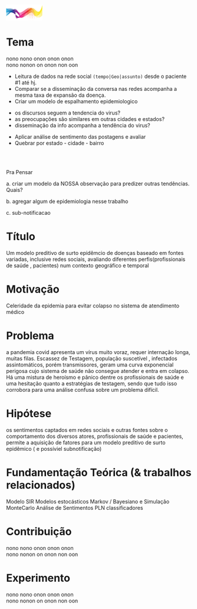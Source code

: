 <img src="./img/flow.png"   height="42"/>

# Tema
nono nono onon onon onon <br>
nono nonon on onon non oon

* Leitura de dados na rede social `(tempo|Geo|assunto)` desde o paciente #1 até hj.
* Comparar se a disseminação da conversa nas redes acompanha a mesma taxa de expansão da doença.
* Criar um modelo de espalhamento epidemiologico 
 - os discursos seguem a tendencia do virus?
 - as preocupações são similares em outras cidades e estados?
 - disseminação da info acompanha a tendência do virus?
* Aplicar análise de sentimento das postagens e avaliar 
* Quebrar por estado - cidade - bairro


<br>
<br>

Pra Pensar

a. criar um modelo da NOSSA observação para predizer outras tendências. Quais?

b. agregar algum de epidemiologia nesse trabalho

c. sub-notificacao


# Título
Um modelo preditivo de surto epidêmcio de doenças  baseado em fontes variadas, inclusive  redes sociais, avaliando diferentes perfis(profissionais de saúde , pacientes) num contexto geográfico e temporal

# Motivação
Celeridade da epidemia para evitar colapso no sistema de atendimento médico

# Problema
a pandemia covid apresenta um vírus muito voraz, requer internação longa, muitas filas. Escassez de Testagem, população suscetível , infectados assintomáticos, porém transmissores, geram uma curva exponencial perigosa cujo sistema de saúde não consegue atender e entra em colapso.  Há uma mistura de heroísmo e pânico dentre os profissionais de saúde e uma hesitação quanto a estratégias de testagem, sendo que tudo isso corrobora para uma análise confusa sobre um problema difícil.

# Hipótese
os sentimentos captados em redes sociais e outras fontes sobre o comportamento dos diversos atores, profissionais de saúde e pacientes, permite a aquisição de fatores para um modelo preditivo de surto epidêmico ( e possíviel subnotificação)

# Fundamentação Teórica (& trabalhos relacionados)
Modelo SIR
Modelos estocásticos Markov / Bayesiano e Simulação MonteCarlo
Análise de Sentimentos
PLN
classificadores


# Contribuição
nono nono onon onon onon <br>
nono nonon on onon non oon

# Experimento
nono nono onon onon onon <br>
nono nonon on onon non oon
